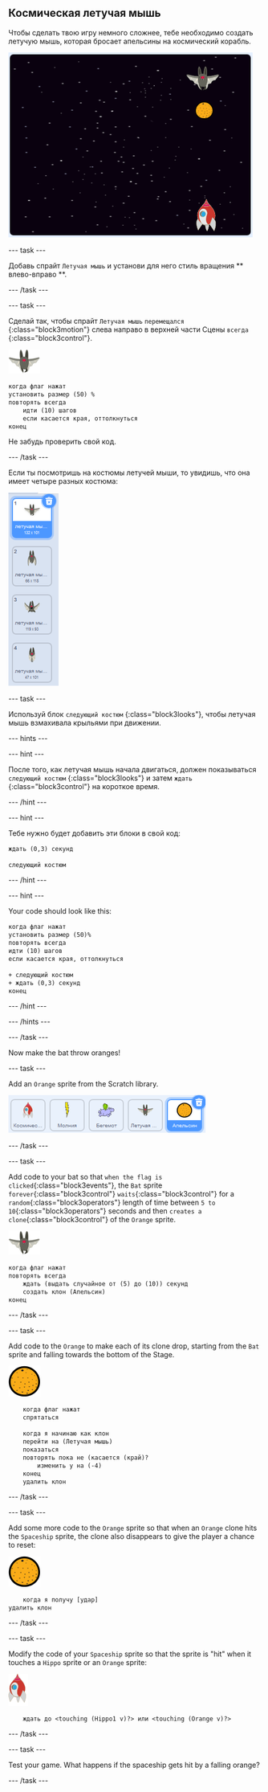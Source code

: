 ## Космическая летучая мышь

Чтобы сделать твою игру немного сложнее, тебе необходимо создать летучую мышь, которая бросает апельсины на космический корабль.

![летучая мышь бросает апельсин на космический корабль](images/bat-oranges.png)

\--- task \---

Добавь спрайт ` Летучая мышь ` и установи для него стиль вращения ** влево-вправо **.

\--- /task \---

\--- task \---

Сделай так, чтобы спрайт ` Летучая мышь ` ` перемещался ` {:class="block3motion"} слева направо в верхней части Сцены ` всегда ` {:class="block3control"}.

![спрайт летучей мыши](images/bat-sprite.png)

```blocks3
когда флаг нажат
установить размер (50) %
повторять всегда
    идти (10) шагов
    если касается края, оттолкнуться
конец
```

Не забудь проверить свой код.

\--- /task \---

Если ты посмотришь на костюмы летучей мыши, то увидишь, что она имеет четыре разных костюма:

![снимок экрана](images/invaders-bat-costume.png)

\--- task \---

Используй блок `следующий костюм` {:class="block3looks"}, чтобы летучая мышь взмахивала крыльями при движении.

\--- hints \---

\--- hint \---

После того, как летучая мышь начала двигаться, должен показываться `следующий костюм` {:class="block3looks"} и затем `ждать` {:class="block3control"} на короткое время.

\--- /hint \---

\--- hint \---

Тебе нужно будет добавить эти блоки в свой код:

```blocks3
ждать (0,3) секунд

следующий костюм
```

\--- /hint \---

\--- hint \---

Your code should look like this:

```blocks3
когда флаг нажат
установить размер (50)%
повторять всегда
идти (10) шагов
если касается края, оттолкнуться

+ следующий костюм
+ ждать (0,3) секунд
конец
```

\--- /hint \---

\--- /hints \---

\--- /task \---

Now make the bat throw oranges!

\--- task \---

Add an `Orange` sprite from the Scratch library.

![screenshot](images/invaders-orange.png)

\--- /task \---

\--- task \---

Add code to your bat so that `when the flag is clicked`{:class="block3events"}, the `Bat` sprite `forever`{:class="block3control"} `waits`{:class="block3control"} for a `random`{:class="block3operators"} length of time between `5 to 10`{:class="block3operators"} seconds and then `creates a clone`{:class="block3control"} of the `Orange` sprite.

![bat sprite](images/bat-sprite.png)

```blocks3
когда флаг нажат
повторять всегда
    ждать (выдать случайное от (5) до (10)) секунд
    создать клон (Апельсин)
конец
```

\--- /task \---

\--- task \---

Add code to the `Orange` to make each of its clone drop, starting from the `Bat` sprite and falling towards the bottom of the Stage.

![orange sprite](images/orange-sprite.png)

```blocks3
    когда флаг нажат
    спрятаться

    когда я начинаю как клон
    перейти на (Летучая мышь)
    показаться
    повторять пока не (касается (край)?
        изменить y на (-4)
    конец
    удалить клон
```

\--- /task \---

\--- task \---

Add some more code to the `Orange` sprite so that when an `Orange` clone hits the `Spaceship` sprite, the clone also disappears to give the player a chance to reset:

![orange sprite](images/orange-sprite.png)

```blocks3
    когда я получу [удар]
удалить клон
```

\--- /task \---

\--- task \---

Modify the code of your `Spaceship` sprite so that the sprite is "hit" when it touches a `Hippo` sprite or an `Orange` sprite:

![rocket sprite](images/rocket-sprite.png)

```blocks3
    ждать до <touching (Hippo1 v)?> или <touching (Orange v)?>
```

\--- /task \---

\--- task \---

Test your game. What happens if the spaceship gets hit by a falling orange?

\--- /task \---